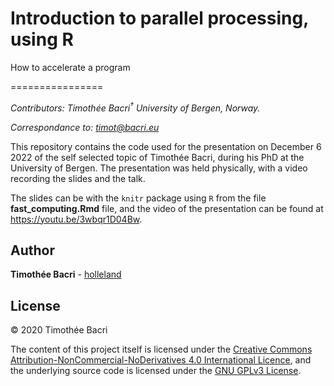 # Introduction to parallel processing, using R
How to accelerate a program

================

*Contributors: Timothée Bacri<sup>†</sup> University of Bergen,
Norway.*

*Correspondance to: <timot@bacri.eu>*

This repository contains the code used for the presentation on December 6 2022 of the self selected topic of Timothée Bacri, during his PhD at the University of Bergen.
The presentation was held physically, with a video recording the slides and the talk.

The slides can be with the `knitr` package using `R` from the file **fast_computing.Rmd** file, and the video of the presentation can be found at https://youtu.be/3wbqr1D04Bw.

## Author

**Timothée Bacri** - [holleland](https://github.com/timothee-bacri)

## License

© 2020 Timothée Bacri

The content of this project itself is licensed under the [Creative
Commons Attribution-NonCommercial-NoDerivatives 4.0 International
Licence](LICENCE_CC-BY-NC-ND-4.md), and the underlying source code is
licensed under the [GNU GPLv3 License](LICENSE_GNU.md).
